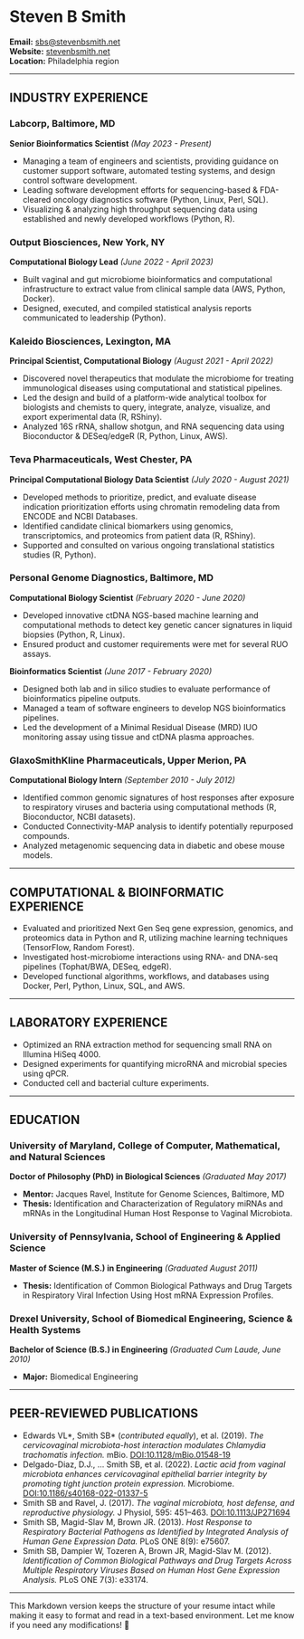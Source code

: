 # Steven B Smith  
**Email:** sbs@stevenbsmith.net  
**Website:** [stevenbsmith.net](http://stevenbsmith.net)  
**Location:** Philadelphia region  

---

## INDUSTRY EXPERIENCE  

### **Labcorp, Baltimore, MD**  
**Senior Bioinformatics Scientist** *(May 2023 - Present)*  
- Managing a team of engineers and scientists, providing guidance on customer support software, automated testing systems, and design control software development.  
- Leading software development efforts for sequencing-based & FDA-cleared oncology diagnostics software (Python, Linux, Perl, SQL).  
- Visualizing & analyzing high throughput sequencing data using established and newly developed workflows (Python, R).  

### **Output Biosciences, New York, NY**  
**Computational Biology Lead** *(June 2022 - April 2023)*  
- Built vaginal and gut microbiome bioinformatics and computational infrastructure to extract value from clinical sample data (AWS, Python, Docker).  
- Designed, executed, and compiled statistical analysis reports communicated to leadership (Python).  

### **Kaleido Biosciences, Lexington, MA**  
**Principal Scientist, Computational Biology** *(August 2021 - April 2022)*  
- Discovered novel therapeutics that modulate the microbiome for treating immunological diseases using computational and statistical pipelines.  
- Led the design and build of a platform-wide analytical toolbox for biologists and chemists to query, integrate, analyze, visualize, and export experimental data (R, RShiny).  
- Analyzed 16S rRNA, shallow shotgun, and RNA sequencing data using Bioconductor & DESeq/edgeR (R, Python, Linux, AWS).  

### **Teva Pharmaceuticals, West Chester, PA**  
**Principal Computational Biology Data Scientist** *(July 2020 - August 2021)*  
- Developed methods to prioritize, predict, and evaluate disease indication prioritization efforts using chromatin remodeling data from ENCODE and NCBI Databases.  
- Identified candidate clinical biomarkers using genomics, transcriptomics, and proteomics from patient data (R, RShiny).  
- Supported and consulted on various ongoing translational statistics studies (R, Python).  

### **Personal Genome Diagnostics, Baltimore, MD**  
**Computational Biology Scientist** *(February 2020 - June 2020)*  
- Developed innovative ctDNA NGS-based machine learning and computational methods to detect key genetic cancer signatures in liquid biopsies (Python, R, Linux).  
- Ensured product and customer requirements were met for several RUO assays.  

**Bioinformatics Scientist** *(June 2017 - February 2020)*  
- Designed both lab and in silico studies to evaluate performance of bioinformatics pipeline outputs.  
- Managed a team of software engineers to develop NGS bioinformatics pipelines.  
- Led the development of a Minimal Residual Disease (MRD) IUO monitoring assay using tissue and ctDNA plasma approaches.  

### **GlaxoSmithKline Pharmaceuticals, Upper Merion, PA**  
**Computational Biology Intern** *(September 2010 - July 2012)*  
- Identified common genomic signatures of host responses after exposure to respiratory viruses and bacteria using computational methods (R, Bioconductor, NCBI datasets).  
- Conducted Connectivity-MAP analysis to identify potentially repurposed compounds.  
- Analyzed metagenomic sequencing data in diabetic and obese mouse models.  

---

## COMPUTATIONAL & BIOINFORMATIC EXPERIENCE  
- Evaluated and prioritized Next Gen Seq gene expression, genomics, and proteomics data in Python and R, utilizing machine learning techniques (TensorFlow, Random Forest).  
- Investigated host-microbiome interactions using RNA- and DNA-seq pipelines (Tophat/BWA, DESeq, edgeR).  
- Developed functional algorithms, workflows, and databases using Docker, Perl, Python, Linux, SQL, and AWS.  

---

## LABORATORY EXPERIENCE  
- Optimized an RNA extraction method for sequencing small RNA on Illumina HiSeq 4000.  
- Designed experiments for quantifying microRNA and microbial species using qPCR.  
- Conducted cell and bacterial culture experiments.  

---

## EDUCATION  

### **University of Maryland, College of Computer, Mathematical, and Natural Sciences**  
**Doctor of Philosophy (PhD) in Biological Sciences** *(Graduated May 2017)*  
- **Mentor:** Jacques Ravel, Institute for Genome Sciences, Baltimore, MD  
- **Thesis:** Identification and Characterization of Regulatory miRNAs and mRNAs in the Longitudinal Human Host Response to Vaginal Microbiota.  

### **University of Pennsylvania, School of Engineering & Applied Science**  
**Master of Science (M.S.) in Engineering** *(Graduated August 2011)*  
- **Thesis:** Identification of Common Biological Pathways and Drug Targets in Respiratory Viral Infection Using Host mRNA Expression Profiles.  

### **Drexel University, School of Biomedical Engineering, Science & Health Systems**  
**Bachelor of Science (B.S.) in Engineering** *(Graduated Cum Laude, June 2010)*  
- **Major:** Biomedical Engineering  

---

## PEER-REVIEWED PUBLICATIONS  
- Edwards VL\*, Smith SB\* (*contributed equally*), et al. (2019). *The cervicovaginal microbiota-host interaction modulates Chlamydia trachomatis infection.* mBio. [DOI:10.1128/mBio.01548-19](https://doi.org/10.1128/mBio.01548-19)  
- Delgado-Diaz, D.J., … Smith SB, et al. (2022). *Lactic acid from vaginal microbiota enhances cervicovaginal epithelial barrier integrity by promoting tight junction protein expression.* Microbiome. [DOI:10.1186/s40168-022-01337-5](https://doi.org/10.1186/s40168-022-01337-5)  
- Smith SB and Ravel, J. (2017). *The vaginal microbiota, host defense, and reproductive physiology.* J Physiol, 595: 451–463. [DOI:10.1113/JP271694](https://doi.org/10.1113/JP271694)  
- Smith SB, Magid-Slav M, Brown JR. (2013). *Host Response to Respiratory Bacterial Pathogens as Identified by Integrated Analysis of Human Gene Expression Data.* PLoS ONE 8(9): e75607.  
- Smith SB, Dampier W, Tozeren A, Brown JR, Magid-Slav M. (2012). *Identification of Common Biological Pathways and Drug Targets Across Multiple Respiratory Viruses Based on Human Host Gene Expression Analysis.* PLoS ONE 7(3): e33174.  

---

This Markdown version keeps the structure of your resume intact while making it easy to format and read in a text-based environment. Let me know if you need any modifications! 🚀
